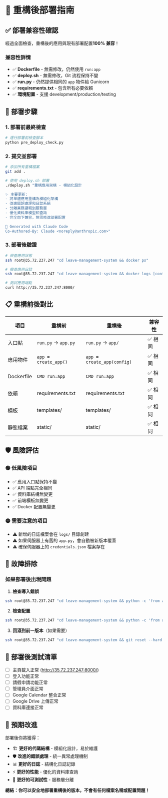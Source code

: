 # 🚀 重構後部署指南

## ✅ **部署兼容性確認**

經過全面檢查，重構後的應用與現有部署配置**100% 兼容**！

### 兼容性詳情
- ✅ **Dockerfile** - 無需修改，仍然使用 `run:app`
- ✅ **deploy.sh** - 無需修改，Git 流程保持不變  
- ✅ **run.py** - 仍然提供相同的 `app` 物件給 Gunicorn
- ✅ **requirements.txt** - 包含所有必要依賴
- ✅ **環境配置** - 支援 development/production/testing

## 🔄 **部署步驟**

### 1. 部署前最終檢查
```bash
# 運行部署前檢查腳本
python pre_deploy_check.py
```

### 2. 提交並部署
```bash
# 添加所有重構檔案
git add .

# 使用 deploy.sh 部署
./deploy.sh "重構應用架構 - 模組化設計

✨ 主要更新:
- 將單體應用重構為模組化架構
- 改進錯誤處理和日誌系統  
- 分離業務邏輯到服務層
- 優化資料庫模型和查詢
- 完全向下兼容，無需修改部署配置

🎯 Generated with Claude Code
Co-Authored-By: Claude <noreply@anthropic.com>"
```

### 3. 部署後驗證
```bash
# 檢查應用狀態
ssh root@35.72.237.247 "cd leave-management-system && docker ps"

# 檢查應用日誌
ssh root@35.72.237.247 "cd leave-management-system && docker logs [container_id]"

# 測試應用端點
curl http://35.72.237.247:8000/
```

## 📋 **重構前後對比**

| 項目 | 重構前 | 重構後 | 兼容性 |
|------|--------|--------|--------|
| 入口點 | `run.py` → `app.py` | `run.py` → `app/` | ✅ 相同 |
| 應用物件 | `app = create_app()` | `app = create_app(config)` | ✅ 相同 |
| Dockerfile | `CMD run:app` | `CMD run:app` | ✅ 相同 |
| 依賴 | requirements.txt | requirements.txt | ✅ 相同 |
| 模板 | templates/ | templates/ | ✅ 相同 |
| 靜態檔案 | static/ | static/ | ✅ 相同 |

## 🛡️ **風險評估**

### 🟢 **低風險項目**
- ✅ 應用入口點保持不變
- ✅ API 端點完全相同
- ✅ 資料庫結構無變更
- ✅ 前端模板無變更
- ✅ Docker 配置無變更

### 🟡 **需要注意的項目**
- ⚠️ 新增的日誌檔案會在 `logs/` 目錄創建
- ⚠️ 如果伺服器上有舊的 `app.py`，會自動被新版本覆蓋
- ⚠️ 確保伺服器上的 `credentials.json` 檔案存在

## 🔧 **故障排除**

### 如果部署後出現問題

1. **檢查導入錯誤**
```bash
ssh root@35.72.237.247 "cd leave-management-system && python -c 'from app import create_app; print(\"OK\")'"
```

2. **檢查配置**
```bash
ssh root@35.72.237.247 "cd leave-management-system && python -c 'from app.config import Config; print(\"Config OK\")'"
```

3. **回滾到前一版本**（如果需要）
```bash
ssh root@35.72.237.247 "cd leave-management-system && git reset --hard HEAD~1"
```

## 🎯 **部署後測試清單**

- [ ] 主頁載入正常 (http://35.72.237.247:8000/)
- [ ] 登入功能正常
- [ ] 請假申請功能正常  
- [ ] 管理員介面正常
- [ ] Google Calendar 整合正常
- [ ] Google Drive 上傳正常
- [ ] 資料庫連接正常

## 🌟 **預期改進**

部署後你將獲得：
- 🏗️ **更好的代碼結構** - 模組化設計，易於維護
- 🛡️ **改進的錯誤處理** - 統一異常處理機制
- 📊 **更好的日誌** - 結構化日誌記錄
- ⚡ **更好的性能** - 優化的資料庫查詢
- 🔧 **更好的可測試性** - 服務層分離

**總結：你可以安全地部署重構後的版本，不會有任何檔案名稱或配置問題！**
